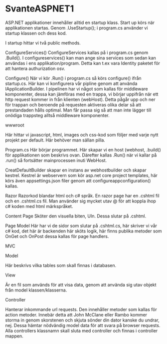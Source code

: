 # SvanteASPNET1

ASP.NET applikationer innehåller alltid en startup klass. Start up körs när applikationen startas. Genom .UseStartup(); i program.cs använder vi startup klassen och dess kod.

I startup hittar vi två public methods.

ConfigureServices()
ConfigureServices kallas på i program.cs genom .Build(). I configureservices() kan man ange sina services som sedan kan användas i ens applikation/program. Detta kan t.ex vara Identity paketet för att hantera authurization osv.

Configure()
När vi kör .Run() i program.cs så körs configure() ifrån startup.cs. Här kan vi konfigurera vår pipline genom att använda IApplicationBuilder. I pipelinen har vi något som kallas för middleware komponenter, dessa kan jämföras med en trappa, vi börjar uppifrån när ett http request kommer in från klienten (webHost). Detta pågår upp och ner för trappan och beroende på requesten aktiveras olika delar så att prestandaden hålls optimal. Man får passa sig så att man inte lägger till onödiga trappsteg alltså middleware komponenter.

wwwroot

Här hittar vi javascript, html, images och css-kod som följer med varje nytt projekt per default. Här behöver man sällan pilla.

Program.cs
Här börjar programmet. Här skapar vi en host (webhost, .build() för applikationen som beskrivs ovan.
Därefter kallas .Run() när vi kallar på .run() så fortsätter mainprocessen inuti WebHost.

CreatDefaultBuilder skapar en instans av webhostbuilder och skapar kestrel. Kestrel är webservern som kör asp.net core project templates, här körs även appsettings.json filer genom att configureappconfiguration() kallas.

Razor
Razorkod blandar html och c# språk. En razor page har en .cshtml fil och en .cshtml.cs fil. Man använder sig mycket utav @ för att koppla ihop c# koden med html märkspråket.

Content Page
Sköter den visuella biten, UIn. Dessa slutar på .cshtml.

Page Model
Här har vi de sidor som slutar på .cshtml.cs, här skriver vi vår c# kod, det här är backenden här sköts logik, här finns publika metoder som OnGet och OnPost dessa kallas för page handlers.

MVC

Model

Här beskrivs vilka tables som skall finnas i databasen.

View

Är en fil som används för att visa data, genom att använda sig utav objekt från model klassen/klasserna.

Controller

Hanterar inkommande url requests. Den innehåller metoder som kallas för action metoder. Innebär detta att John McClane eller Rambo kommer storma in genom skorstenen och skjuta sönder din dator kanske du undrar, nej.
Dessa hämtar nödvändig model data för att svara på browser requests. Alla controllers klassnamn skall sluta med controller och finnas i controller mappen.
